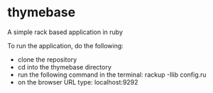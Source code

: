 # thymebase
A simple rack based application in ruby

To run the application, do the following:
- clone the repository
- cd into the thymebase directory
- run the following command in the terminal:
    rackup -Ilib config.ru
- on the browser URL type: localhost:9292 
